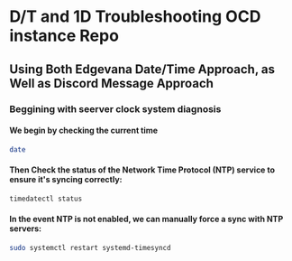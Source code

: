 # D/T and 1D Troubleshooting OCD instance Repo

## Using Both Edgevana Date/Time Approach, as Well as Discord Message Approach

### Beggining with seerver clock system diagnosis


#### We begin by checking the current time

```bash
date
```

#### Then Check the status of the Network Time Protocol (NTP) service to ensure it's syncing correctly:

```bash
timedatectl status
```

#### In the event NTP is not enabled, we can manually force a sync with NTP servers:

```bash
sudo systemctl restart systemd-timesyncd
```
